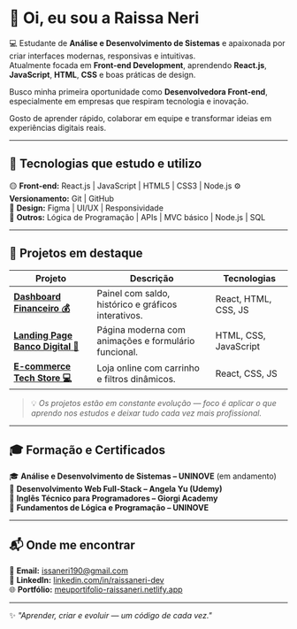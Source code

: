 # 👋 Oi, eu sou a Raissa Neri

💻 Estudante de **Análise e Desenvolvimento de Sistemas** e apaixonada por criar interfaces modernas, responsivas e intuitivas.  
Atualmente focada em **Front-end Development**, aprendendo **React.js**, **JavaScript**, **HTML**, **CSS** e boas práticas de design.  

Busco minha primeira oportunidade como **Desenvolvedora Front-end**, especialmente em empresas que respiram tecnologia e inovação.  

Gosto de aprender rápido, colaborar em equipe e transformar ideias em experiências digitais reais.  

---

## 🚀 Tecnologias que estudo e utilizo

🟡 **Front-end:** React.js | JavaScript | HTML5 | CSS3  | Node.js
⚙️ **Versionamento:** Git | GitHub  
🎨 **Design:** Figma | UI/UX | Responsividade  
🧠 **Outros:** Lógica de Programação | APIs | MVC básico | Node.js | SQL  

---

## 📁 Projetos em destaque

| Projeto | Descrição | Tecnologias |
|----------|------------|--------------|
| [**Dashboard Financeiro 💰**](#) | Painel com saldo, histórico e gráficos interativos. | React, HTML, CSS, JS |
| [**Landing Page Banco Digital 🏦**](#) | Página moderna com animações e formulário funcional. | HTML, CSS, JavaScript |
| [**E-commerce Tech Store 💻**](#) | Loja online com carrinho e filtros dinâmicos. | React, CSS, JS |

> 💡 *Os projetos estão em constante evolução — foco é aplicar o que aprendo nos estudos e deixar tudo cada vez mais profissional.*

---

## 🎓 Formação e Certificados

🎓 **Análise e Desenvolvimento de Sistemas – UNINOVE** (em andamento)  
🧾 **Desenvolvimento Web Full-Stack – Angela Yu (Udemy)**  
🧾 **Inglês Técnico para Programadores – Giorgi Academy**  
🧾 **Fundamentos de Lógica e Programação – UNINOVE**

---

## 📬 Onde me encontrar

📧 **Email:** [issaneri190@gmail.com](mailto:issaneri190@gmail.com)  
💼 **LinkedIn:** [linkedin.com/in/raissaneri-dev](https://www.linkedin.com/in/raissaneri-dev)  
🌐 **Portfólio:** [meuportifolio-raissaneri.netlify.app](https://meuportifolio-raissaneri.netlify.app)

---

✨ *"Aprender, criar e evoluir — um código de cada vez."*
